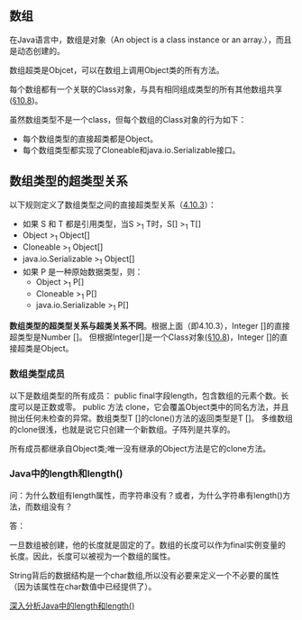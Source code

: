 ## 数组
在Java语言中，数组是对象（An object is a class instance or an array.），而且是动态创建的。

数组超类是Objcet，可以在数组上调用Object类的所有方法。

每个数组都有一个关联的Class对象，与具有相同组成类型的所有其他数组共享([§10.8](https://docs.oracle.com/javase/specs/jls/se8/html/jls-10.html#jls-10.8))。

虽然数组类型不是一个class，但每个数组的Class对象的行为如下：
- 每个数组类型的直接超类都是Object。
- 每个数组类型都实现了Cloneable和java.io.Serializable接口。

## 数组类型的超类型关系

以下规则定义了数组类型之间的直接超类型关系（[4.10.3](https://docs.oracle.com/javase/specs/jls/se8/html/jls-4.html#jls-4.10.3)）：

- 如果 S 和 T 都是引用类型，当S ><sub>1</sub> T时，S[] ><sub>1</sub> T[] 
- Object ><sub>1</sub> Object[]
- Cloneable ><sub>1</sub> Object[]
- java.io.Serializable ><sub>1</sub> Object[]
- 如果 P 是一种原始数据类型，则：
    - Object ><sub>1</sub> P[]
    - Cloneable ><sub>1</sub> P[]
    - java.io.Serializable ><sub>1</sub> P[]

**数组类型的超类型关系与超类关系不同**。根据上面（即4.10.3），Integer []的直接超类型是Number []。
但根据Integer[]是一个Class对象([§10.8](https://docs.oracle.com/javase/specs/jls/se8/html/jls-10.html#jls-10.8))，Integer []的直接超类是Object。

### 数组类型成员

以下是数组类型的所有成员：
public final字段length，包含数组的元素个数。长度可以是正数或零。
public 方法 clone，它会覆盖Object类中的同名方法，并且抛出任何未检查的异常。数组类型T []的clone()方法的返回类型是T []。
多维数组的clone很浅，也就是说它只创建一个新数组。子阵列是共享的。

所有成员都继承自Object类;唯一没有继承的Object方法是它的clone方法。

### Java中的length和length()
问：为什么数组有length属性，而字符串没有？或者，为什么字符串有length()方法，而数组没有？

答：

一旦数组被创建，他的长度就是固定的了。数组的长度可以作为final实例变量的长度。因此，长度可以被视为一个数组的属性。

String背后的数据结构是一个char数组,所以没有必要来定义一个不必要的属性（因为该属性在char数值中已经提供了）。

[深入分析Java中的length和length()](http://www.hollischuang.com/archives/1261)